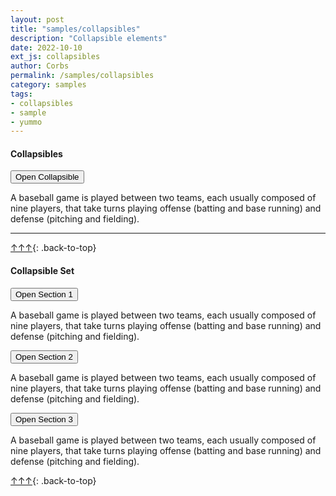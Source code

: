 ```yaml
---
layout: post
title: "samples/collapsibles"
description: "Collapsible elements"
date: 2022-10-10
ext_js: collapsibles
author: Corbs
permalink: /samples/collapsibles
category: samples
tags:
- collapsibles
- sample
- yummo
---
```


#### Collapsibles

<div>
    <button type="button" class="collapsible">
        Open Collapsible
    </button>
    <div class="content">
        <p>
            A baseball game is played between two teams, each usually composed of nine players, that take turns playing offense (batting and base running) and defense (pitching and fielding).
        </p>
    </div>
</div>

---

[↑↑↑](#){: .back-to-top}

#### Collapsible Set

<div>
    <button type="button" class="collapsible">
        Open Section 1
    </button>
    <div class="content">
        <p>
            A baseball game is played between two teams, each usually composed of nine players, that take turns playing offense (batting and base running) and defense (pitching and fielding).
        </p>
    </div>
</div>
<div>
    <button type="button" class="collapsible">
        Open Section 2
    </button>
    <div class="content">
        <p>
            A baseball game is played between two teams, each usually composed of nine players, that take turns playing offense (batting and base running) and defense (pitching and fielding).
        </p>
    </div>
</div>
<div>
    <button type="button" class="collapsible">
        Open Section 3
    </button>
    <div class="content">
        <p>
            A baseball game is played between two teams, each usually composed of nine players, that take turns playing offense (batting and base running) and defense (pitching and fielding).
        </p>
    </div>
</div>

[↑↑↑](#){: .back-to-top}